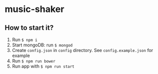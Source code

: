 # music-shaker

## How to start it?

1. Run `$ npm i`
1. Start mongoDB: run `$ mongod`
1. Create `config.json` in `config` directory. See `config.example.json` for example
1. Run `$ npm run bower`
1. Run app with `$ npm run start`